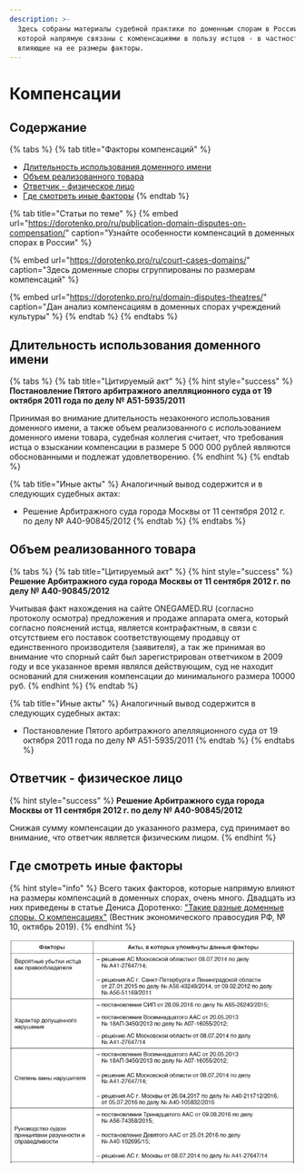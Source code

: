 ```yaml
---
description: >-
  Здесь собраны материалы судебной практики по доменным спорам в России, выводы
  которой напрямую связаны с компенсациями в пользу истцов - в частности,
  влияющие на ее размеры факторы.
---
```


# Компенсации

## **Содержание**

{% tabs %}
{% tab title="Факторы компенсаций" %}
* [Длительность использования доменного имени](compensation.md#dlitelnost-ispolzovaniya-domennogo-imeni)
* [Объем реализованного товара](compensation.md#obem-realizovannogo-tovara)
* [Ответчик - физическое лицо](compensation.md#otvetchik-fizicheskoe-lico)
* [Где смотреть иные факторы](compensation.md#gde-smotret-inye-faktory)
{% endtab %}

{% tab title="Статьи по теме" %}
{% embed url="https://dorotenko.pro/ru/publication-domain-disputes-on-compensation/" caption="Узнайте особенности компенсаций в доменных спорах  в России" %}

{% embed url="https://dorotenko.pro/ru/court-cases-domains/" caption="Здесь доменные споры сгруппированы по размерам компенсаций" %}

{% embed url="https://dorotenko.pro/ru/domain-disputes-theatres/" caption="Дан анализ компенсациям в доменных спорах учреждений культуры" %}
{% endtab %}
{% endtabs %}

## Длительность использования доменного имени

{% tabs %}
{% tab title="Цитируемый акт" %}
{% hint style="success" %}
**Постановление Пятого арбитражного апелляционного суда от 19 октября 2011 года по делу № А51-5935/2011**

Принимая во внимание длительность незаконного использования доменного имени, а также объем реализованного с использованием доменного имени товара, судебная коллегия считает, что требования истца о взыскании компенсации в размере 5 000 000 рублей являются обоснованными и подлежат удовлетворению.
{% endhint %}
{% endtab %}

{% tab title="Иные акты" %}
Аналогичный вывод содержится и в следующих судебных актах:

* Решение Арбитражного суда города Москвы от 11 сентября 2012 г. по делу № А40-90845/2012
{% endtab %}
{% endtabs %}

## Объем реализованного товара

{% tabs %}
{% tab title="Цитируемый акт" %}
{% hint style="success" %}
**Решение Арбитражного суда города Москвы от 11 сентября 2012 г. по делу № А40-90845/2012**

Учитывая факт нахождения на сайте ONEGAMED.RU \(согласно протоколу осмотра\) предложения и продаже аппарата омега, который согласно пояснений истца, является контрафактным, в связи с отсутствием его поставок соответствующему продавцу от единственного производителя \(заявителя\), а так же принимая во внимание что спорный сайт был зарегистрирован ответчиком в 2009 году и все указанное время являлся действующим, суд не находит оснований для снижения компенсации до минимального размера 10000 руб.
{% endhint %}
{% endtab %}

{% tab title="Иные акты" %}
Аналогичный вывод содержится в следующих судебных актах:

* Постановление Пятого арбитражного апелляционного суда от 19 октября 2011 года по делу № А51-5935/2011
{% endtab %}
{% endtabs %}

## Ответчик - физическое лицо

{% hint style="success" %}
**Решение Арбитражного суда города Москвы от 11 сентября 2012 г. по делу № А40-90845/2012**

Снижая сумму компенсации до указанного размера, суд принимает во внимание, что ответчик является физическим лицом.
{% endhint %}

## Где смотреть иные факторы

{% hint style="info" %}
Всего таких факторов, которые напрямую влияют на размеры компенсаций в доменных спорах, очень много. Двадцать из них приведены в статье Дениса Доротенко: ["Такие разные доменные споры. О компенсациях"](https://dorotenko.pro/ru/publication-domain-disputes-on-compensation/) \(Вестник экономического правосудия РФ, № 10, октябрь 2019\).
{% endhint %}



![&#x41F;&#x440;&#x438;&#x43C;&#x435;&#x440;&#x44B; &#x442;&#x430;&#x43A;&#x438;&#x445; &#x444;&#x430;&#x43A;&#x442;&#x43E;&#x440;&#x43E;&#x432;. &#x41E;&#x441;&#x442;&#x430;&#x43B;&#x44C;&#x43D;&#x44B;&#x435; &#x441;&#x43C;&#x43E;&#x442;&#x440;&#x438;&#x442;&#x435; &#x432; &#x432;&#x44B;&#x448;&#x435;&#x443;&#x43A;&#x430;&#x437;&#x430;&#x43D;&#x43D;&#x43E;&#x439; &#x441;&#x442;&#x430;&#x442;&#x44C;&#x435;](../../.gitbook/assets/factors-compensation.JPG)

